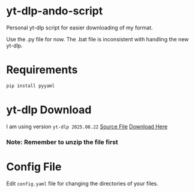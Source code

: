 # yt-dlp-ando-script
Personal yt-dlp script for easier downloading of my format.

Use the .py file for now.
The .bat file is inconsistent with handling the new yt-dlp.

# Requirements
```sh
pip install pyyaml
```

# yt-dlp Download
I am using version `yt-dlp 2025.08.22`
[Source File](https://github.com/yt-dlp/yt-dlp/releases/tag/2025.08.22)
[Download Here](https://github.com/yt-dlp/yt-dlp/releases/download/2025.08.22/yt-dlp_win.zip)
### Note: Remember to unzip the file first

# Config File
Edit `config.yaml` file for changing the directories of your files.